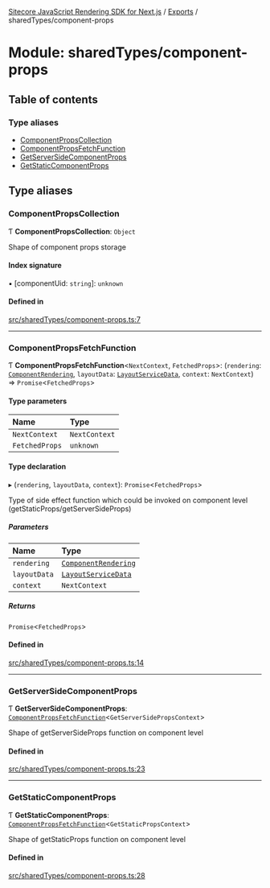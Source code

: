 [Sitecore JavaScript Rendering SDK for Next.js](../README.md) / [Exports](../modules.md) / sharedTypes/component-props

# Module: sharedTypes/component-props

## Table of contents

### Type aliases

- [ComponentPropsCollection](sharedTypes_component_props.md#componentpropscollection)
- [ComponentPropsFetchFunction](sharedTypes_component_props.md#componentpropsfetchfunction)
- [GetServerSideComponentProps](sharedTypes_component_props.md#getserversidecomponentprops)
- [GetStaticComponentProps](sharedTypes_component_props.md#getstaticcomponentprops)

## Type aliases

### ComponentPropsCollection

Ƭ **ComponentPropsCollection**: `Object`

Shape of component props storage

#### Index signature

▪ [componentUid: `string`]: `unknown`

#### Defined in

[src/sharedTypes/component-props.ts:7](https://github.com/Sitecore/jss/blob/8c00be96/packages/sitecore-jss-nextjs/src/sharedTypes/component-props.ts#L7)

___

### ComponentPropsFetchFunction

Ƭ **ComponentPropsFetchFunction**<`NextContext`, `FetchedProps`\>: (`rendering`: [`ComponentRendering`](../interfaces/index.ComponentRendering.md), `layoutData`: [`LayoutServiceData`](../interfaces/index.LayoutServiceData.md), `context`: `NextContext`) => `Promise`<`FetchedProps`\>

#### Type parameters

| Name | Type |
| :------ | :------ |
| `NextContext` | `NextContext` |
| `FetchedProps` | `unknown` |

#### Type declaration

▸ (`rendering`, `layoutData`, `context`): `Promise`<`FetchedProps`\>

Type of side effect function which could be invoked on component level (getStaticProps/getServerSideProps)

##### Parameters

| Name | Type |
| :------ | :------ |
| `rendering` | [`ComponentRendering`](../interfaces/index.ComponentRendering.md) |
| `layoutData` | [`LayoutServiceData`](../interfaces/index.LayoutServiceData.md) |
| `context` | `NextContext` |

##### Returns

`Promise`<`FetchedProps`\>

#### Defined in

[src/sharedTypes/component-props.ts:14](https://github.com/Sitecore/jss/blob/8c00be96/packages/sitecore-jss-nextjs/src/sharedTypes/component-props.ts#L14)

___

### GetServerSideComponentProps

Ƭ **GetServerSideComponentProps**: [`ComponentPropsFetchFunction`](sharedTypes_component_props.md#componentpropsfetchfunction)<`GetServerSidePropsContext`\>

Shape of getServerSideProps function on component level

#### Defined in

[src/sharedTypes/component-props.ts:23](https://github.com/Sitecore/jss/blob/8c00be96/packages/sitecore-jss-nextjs/src/sharedTypes/component-props.ts#L23)

___

### GetStaticComponentProps

Ƭ **GetStaticComponentProps**: [`ComponentPropsFetchFunction`](sharedTypes_component_props.md#componentpropsfetchfunction)<`GetStaticPropsContext`\>

Shape of getStaticProps function on component level

#### Defined in

[src/sharedTypes/component-props.ts:28](https://github.com/Sitecore/jss/blob/8c00be96/packages/sitecore-jss-nextjs/src/sharedTypes/component-props.ts#L28)
